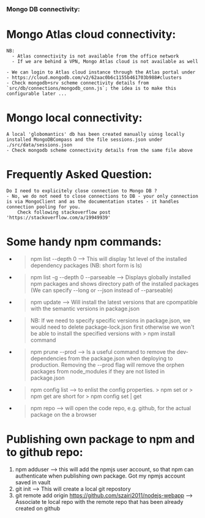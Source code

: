 

### Mongo DB connectivity:
  # Mongo Atlas cloud connectivity:
    NB: 
      - Atlas connectivity is not available from the office network
      - If we are behind a VPN, Mongo Atlas cloud is not available as well

    - We can login to Atlas cloud instance through the Atlas portal under - https://cloud.mongodb.com/v2/62aac0b6c1155b461703b988#clusters
    - Check mongodb+srv scheme connectivity details from `src/db/connections/mongodb_conn.js`; the idea is to make this configurable later ...

  # Mongo local connectivity:
    A local 'globomantics' db has been created manually uinsg locally installed MongoDBCompass and the file sessions.json under ./src/data/sessions.json
    - Check mongodb scheme connectivity details from the same file above

  # Frequently Asked Question:
    Do I need to explicitely close connection to Mongo DB ?
    - No, we do not need to close connections to DB - your only connection is via MongoClient and as the documentation states - it handles connection pooling for you.
        Check following stackoverflow post 'https://stackoverflow.com/a/19949939'

  # Some handy npm commands:
  - > npm list --depth 0 --> This will display 1st level of the installed dependency packages (NB: short form is ls)
  - > npm list -g --depth 0 --parseable --> Displays globally installed npm packages and shows directory path of the installed packages (We can specify --long or --json instead of --parseable)
  - > npm update --> Will install the latest versions that are cpompatible with the semantic versions in package.json
  - > NB: If we need to specify specific versions in package.json, we would need to delete package-lock.json first otherwise we won't be able to install the specified versions with > npm install command
  - > npm prune --prod --> Is a useful command to remove the dev-dependencies from the package.json when deploying to production. Removing the --prod flag will remove the orphen packages from node_modules if they are not listed in package.json
  - > npm config list --> to enlist the config properties. > npm set or > npm get are short for > npm config set | get
  - > npm repo --> will open the code repo, e.g. github, for the actual package on the a browser

  # Publishing own package to npm and to github repo:
  1. npm adduser --> this will add the npmjs user account, so that npm can authenticate when publishing own package. Got my npmjs account saved in vault
  2. git init --> This will create a local git repostory
  3. git remote add origin https://github.com/szairi2011/nodejs-webapp --> Associate te local repo with the remote repo that has been already created on github